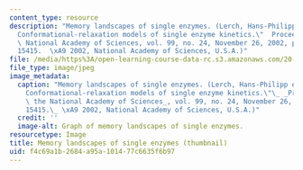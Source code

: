 ```yaml
---
content_type: resource
description: "Memory landscapes of single enzymes. (Lerch, Hans-Philipp et al.  \"\
  Conformational-relaxation models of single enzyme kinetics.\"  Proceedings of the\
  \ National Academy of Sciences, vol. 99, no. 24, November 26, 2002, pp. 15410\u2013\
  15415.  \xA9 2002, National Academy of Sciences, U.S.A.)"
file: /media/https%3A/open-learning-course-data-rc.s3.amazonaws.com/20-420j-biomolecular-kinetics-and-cellular-dynamics-be-420j-fall-2004/f4c69a1b2684a95a101477c6635f6b97_20-420jf04-th.jpg
file_type: image/jpeg
image_metadata:
  caption: "Memory landscapes of single enzymes. (Lerch, Hans-Philipp et al.\_ \"\
    Conformational-relaxation models of single enzyme kinetics.\"\_ _Proceedings of\
    \ the National Academy of Sciences_, vol. 99, no. 24, November 26, 2002, pp. 15410\u2013\
    15415.\_ \xA9 2002, National Academy of Sciences, U.S.A.)"
  credit: ''
  image-alt: Graph of memory landscapes of single enzymes.
resourcetype: Image
title: Memory landscapes of single enzymes (thumbnail)
uid: f4c69a1b-2684-a95a-1014-77c6635f6b97
---
```

